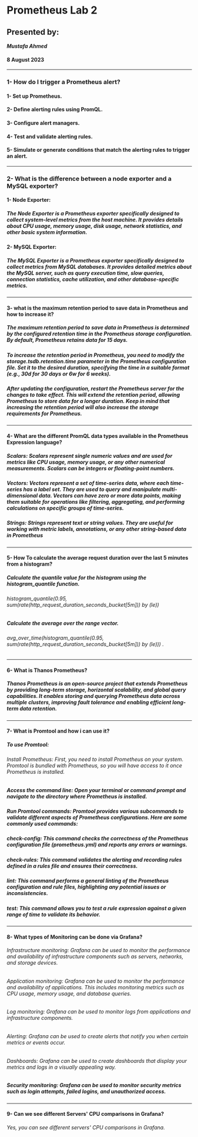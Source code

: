 # Prometheus Lab 2 #

## Presented by: ##
***Mustafa Ahmed***
#### 8 August 2023 #### 
***
### 1- How do I trigger a Prometheus alert?

####  1-  Set up Prometheus.
####  2-  Define alerting rules using PromQL.
####  3- Configure alert managers.
####  4- Test and validate alerting rules.
####  5- Simulate or generate conditions that match the alerting rules to trigger an alert.
***
### 2- What is the difference between a node exporter and a MySQL exporter? 


 ####   1- Node Exporter: 
 ##### The Node Exporter is a Prometheus exporter specifically designed to collect system-level metrics from the host machine. It provides details about CPU usage, memory usage, disk usage, network statistics, and other basic system information.

 ####  2- MySQL Exporter:
 ##### The MySQL Exporter is a Prometheus exporter specifically designed to collect metrics from MySQL databases. It provides detailed metrics about the MySQL server, such as query execution time, slow queries, connection statistics, cache utilization, and other database-specific metrics.
***
#### 3- what is the maximum retention period to save data in Prometheus and how to increase it?
##### The maximum retention period to save data in Prometheus is determined by the configured retention time in the Prometheus storage configuration. By default, Prometheus retains data for 15 days.

##### To increase the retention period in Prometheus, you need to modify the storage.tsdb.retention.time parameter in the Prometheus configuration file. Set it to the desired duration, specifying the time in a suitable format (e.g., 30d for 30 days or 6w for 6 weeks).

##### After updating the configuration, restart the Prometheus server for the changes to take effect. This will extend the retention period, allowing Prometheus to store data for a longer duration. Keep in mind that increasing the retention period will also increase the storage requirements for Prometheus.
***
#### 4- What are the different PromQL data types available in the Prometheus Expression language?


##### Scalars: Scalars represent single numeric values and are used for metrics like CPU usage, memory usage, or any other numerical measurements. Scalars can be integers or floating-point numbers.

#####  Vectors: Vectors represent a set of time-series data, where each time-series has a label set. They are used to query and manipulate multi-dimensional data. Vectors can have zero or more data points, making them suitable for operations like filtering, aggregating, and performing calculations on specific groups of time-series.

##### Strings: Strings represent text or string values. They are useful for working with metric labels, annotations, or any other string-based data in Prometheus
***
#### 5- How To calculate the average request duration over the last 5 minutes from a histogram?

#####   Calculate the quantile value for the histogram using the histogram_quantile function.
###### histogram_quantile(0.95, sum(rate(http_request_duration_seconds_bucket[5m])) by (le))
 #####   Calculate the average over the range vector.
 ###### avg_over_time(histogram_quantile(0.95, sum(rate(http_request_duration_seconds_bucket[5m])) by (le))) .

***

#### 6- What is Thanos Prometheus?
##### Thanos Prometheus is an open-source project that extends Prometheus by providing long-term storage, horizontal scalability, and global query capabilities. It enables storing and querying Prometheus data across multiple clusters, improving fault tolerance and enabling efficient long-term data retention.
***
    
  #### 7- What is Promtool and how i can use it?
  ##### To use Promtool:

  ###### Install Prometheus: First, you need to install Prometheus on your system. Promtool is bundled with Prometheus, so you will have access to it once Prometheus is installed.

##### Access the command line: Open your terminal or command prompt and navigate to the directory where Prometheus is installed.

##### Run Promtool commands: Promtool provides various subcommands to validate different aspects of Prometheus configurations. Here are some commonly used commands:

##### check-config: This command checks the correctness of the Prometheus configuration file (prometheus.yml) and reports any errors or warnings.
##### check-rules: This command validates the alerting and recording rules defined in a rules file and ensures their correctness.

##### lint: This command performs a general linting of the Prometheus configuration and rule files, highlighting any potential issues or inconsistencies.
#####  test: This command allows you to test a rule expression against a given range of time to validate its behavior.
***
#### 8- What types of Monitoring can be done via Grafana?
###### Infrastructure monitoring: Grafana can be used to monitor the performance and availability of infrastructure components such as servers, networks, and storage devices.
###### Application monitoring: Grafana can be used to monitor the performance and availability of applications. This includes monitoring metrics such as CPU usage, memory usage, and database queries.
###### Log monitoring: Grafana can be used to monitor logs from applications and infrastructure components.
###### Alerting: Grafana can be used to create alerts that notify you when certain metrics or events occur.
###### Dashboards: Grafana can be used to create dashboards that display your metrics and logs in a visually appealing way.
##### Security monitoring: Grafana can be used to monitor security metrics such as login attempts, failed logins, and unauthorized access.
***

#### 9- Can we see different Servers' CPU comparisons in Grafana?
###### Yes, you can see different servers' CPU comparisons in Grafana.



